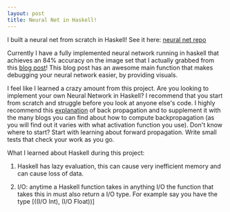 ```yaml
---
layout: post
title: Neural Net in Haskell!
---
```


I built a neural net from scratch in Haskell! See it here: [neural net repo](https://github.com/enmccarthy/hcnn)


Currently I have a fully implemented neural network running in haskell that achieves an 84% accuracy on the image set that I actually grabbed from this [blog post](https://crypto.stanford.edu/~blynn/haskell/brain.html)! This blog post has an awesome main function that makes debugging your neural network easier, by providing visuals. 


I feel like I learned a crazy amount from this project. Are you looking to implement your own Neural Network in Haskell? I recommend that you start from scratch and struggle before you look at anyone else's code. I highly recommend this [explanation](https://www.ics.uci.edu/~pjsadows/notes.pdf) of back propagation and to supplement it with the many blogs you can find about how to compute backpropagation (as you will find out it varies with what activation function you use). Don't know where to start? Start with learning about forward propagation. Write small tests that check your work as you go. 

What I learned about Haskell during this project: 
1. Haskell has lazy evaluation, this can cause very inefficient memory and can cause loss of data.

2. I/O: anytime a Haskell function takes in anything I/O the function that takes this in must also return a I/O type. For example say you have the type [((I/O Int), (I/O Float))]

